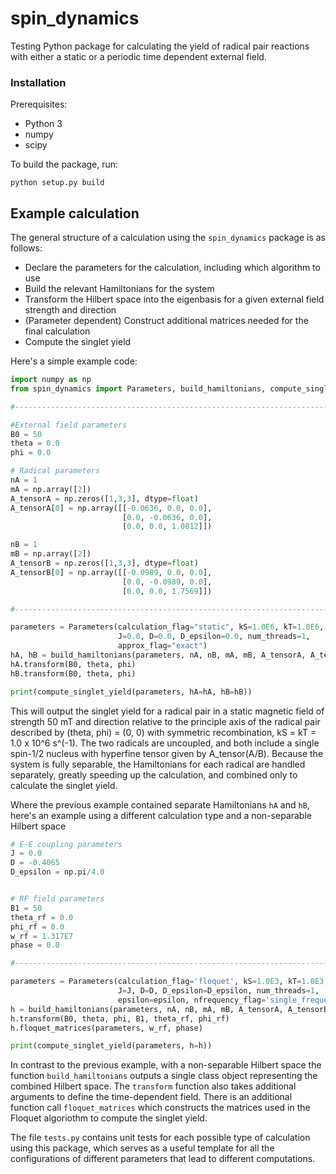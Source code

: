 # spin_dynamics
Testing
Python package for calculating the yield of radical pair reactions with either a static or a periodic time dependent external field.
### Installation
Prerequisites:
- Python 3
- numpy
- scipy

To build the package, run:
```
python setup.py build
```
## Example calculation
The general structure of a calculation using the `spin_dynamics` package is as follows:
- Declare the parameters for the calculation, including which algorithm to use
- Build the relevant Hamiltonians for the system
- Transform the Hilbert space into the eigenbasis for a given external field strength and direction
- (Parameter dependent) Construct additional matrices needed for the final calculation
- Compute the singlet yield

Here's a simple example code:
```python
import numpy as np
from spin_dynamics import Parameters, build_hamiltonians, compute_singlet_yield

#-----------------------------------------------------------------------------#

#External field parameters
B0 = 50
theta = 0.0
phi = 0.0

# Radical parameters
nA = 1
mA = np.array([2])
A_tensorA = np.zeros([1,3,3], dtype=float)
A_tensorA[0] = np.array([[-0.0636, 0.0, 0.0],
                         [0.0, -0.0636, 0.0],
                         [0.0, 0.0, 1.0812]])

nB = 1
mB = np.array([2])
A_tensorB = np.zeros([1,3,3], dtype=float)
A_tensorB[0] = np.array([[-0.0989, 0.0, 0.0],
                         [0.0, -0.0989, 0.0],
                         [0.0, 0.0, 1.7569]])

#-----------------------------------------------------------------------------#

parameters = Parameters(calculation_flag="static", kS=1.0E6, kT=1.0E6, 
                        J=0.0, D=0.0, D_epsilon=0.0, num_threads=1,
                        approx_flag="exact")
hA, hB = build_hamiltonians(parameters, nA, nB, mA, mB, A_tensorA, A_tensorB)
hA.transform(B0, theta, phi)
hB.transform(B0, theta, phi)

print(compute_singlet_yield(parameters, hA=hA, hB=hB))
```
This will output the singlet yield for a radical pair in a static magnetic field of strength 50 mT and direction relative to the principle axis of the radical pair described by (theta, phi) = (0, 0) with symmetric recombination, kS = kT = 1.0 x 10^6 s^(-1). The two radicals are uncoupled, and both include a single spin-1/2 nucleus with hyperfine tensor given by A_tensor(A/B). Because the system is fully separable, the Hamiltonians for each radical are handled separately, greatly speeding up the calculation, and combined only to calculate the singlet yield.

Where the previous example contained separate Hamiltonians `hA` and `hB`, here's an example using a different calculation type and a non-separable Hilbert space
```python
# E-E coupling parameters
J = 0.0
D = -0.4065
D_epsilon = np.pi/4.0


# RF field parameters
B1 = 50
theta_rf = 0.0
phi_rf = 0.0
w_rf = 1.317E7
phase = 0.0

#-----------------------------------------------------------------------------#

parameters = Parameters(calculation_flag='floquet', kS=1.0E3, kT=1.0E3,
                        J=J, D=D, D_epsilon=D_epsilon, num_threads=1,
                        epsilon=epsilon, nfrequency_flag='single_frequency')
h = build_hamiltonians(parameters, nA, nB, mA, mB, A_tensorA, A_tensorB)
h.transform(B0, theta, phi, B1, theta_rf, phi_rf)
h.floquet_matrices(parameters, w_rf, phase)

print(compute_singlet_yield(parameters, h=h))
```
In contrast to the previous example, with a non-separable Hilbert space the function `build_hamiltonians` outputs a single class object representing the combined Hilbert space. The `transform` function also takes additional arguments to define the time-dependent field. There is an additional function call `floquet_matrices` which constructs the matrices used in the Floquet algoriothm to compute the singlet yield.
 
The file `tests.py` contains unit tests for each possible type of calculation using this package, which serves as a useful template for all the configurations of different parameters that lead to different computations.

